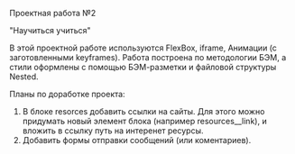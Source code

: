 Проектная работа №2

"Научиться учиться"

В этой проектной работе используются FlexBox, iframe, Анимации (с заготовленными keyframes).
Работа построена по методологии БЭМ, а стили оформлены с помощью БЭМ-разметки и файловой структуры Nested.

Планы по доработке проекта:
1) В блоке resorces добавить ссылки на сайты. Для этого можно придумать новый элемент блока (например resources__link), и вложить в ссылку путь на интеренет ресурсы.
2) Добавить формы отправки сообщений (или коментариев).